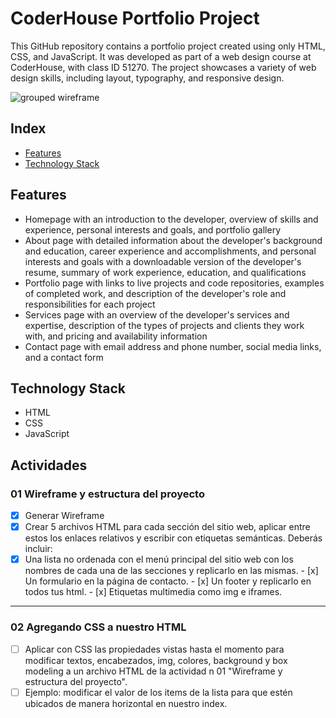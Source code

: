 # CoderHouse Portfolio Project

This GitHub repository contains a portfolio project created using only HTML, CSS, and JavaScript. It was developed as part of a web design course at CoderHouse, with class ID 51270. The project showcases a variety of web design skills, including layout, typography, and responsive design.

![grouped wireframe](./assets/GroupedWireframe.png)

## Index

- [Features](#features)
- [Technology Stack](#technology-stack)

## Features

- Homepage with an introduction to the developer, overview of skills and experience, personal interests and goals, and portfolio gallery
- About page with detailed information about the developer's background and education, career experience and accomplishments, and personal interests and goals with a downloadable version of the developer's resume, summary of work experience, education, and qualifications
- Portfolio page with links to live projects and code repositories, examples of completed work, and description of the developer's role and responsibilities for each project
- Services page with an overview of the developer's services and expertise, description of the types of projects and clients they work with, and pricing and availability information
- Contact page with email address and phone number, social media links, and a contact form

## Technology Stack

- HTML
- CSS
- JavaScript

## Actividades

### 01 Wireframe y estructura del proyecto

- [x] Generar Wireframe
- [x] Crear 5 archivos HTML para cada sección del sitio web, aplicar entre estos los enlaces relativos y escribir con etiquetas semánticas. Deberás incluir:
- [x] Una lista no ordenada con el menú principal del sitio web con los nombres de cada una de las secciones y replicarlo en las mismas.
        - [x] Un formulario en la página de contacto.
        - [x] Un footer y replicarlo en todos tus html.
        - [x] Etiquetas multimedia como img e iframes.

---

### 02 Agregando CSS a nuestro HTML

- [ ] Aplicar con CSS las propiedades vistas hasta el momento para modificar textos, encabezados, img, colores, background y box modeling a un archivo HTML de la actividad n 01 "Wireframe y estructura del proyecto".
- [ ] Ejemplo: modificar el valor de los items de la lista para que estén ubicados de manera horizontal en nuestro index.
